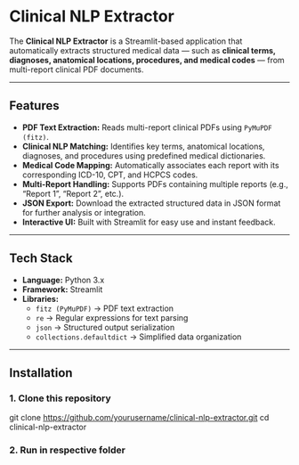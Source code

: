 #  Clinical NLP Extractor

The **Clinical NLP Extractor** is a Streamlit-based application that automatically extracts structured medical data — such as **clinical terms, diagnoses, anatomical locations, procedures, and medical codes** — from multi-report clinical PDF documents.

---

##  Features

-  **PDF Text Extraction:** Reads multi-report clinical PDFs using `PyMuPDF (fitz)`.
-  **Clinical NLP Matching:** Identifies key terms, anatomical locations, diagnoses, and procedures using predefined medical dictionaries.
-  **Medical Code Mapping:** Automatically associates each report with its corresponding ICD-10, CPT, and HCPCS codes.
-  **Multi-Report Handling:** Supports PDFs containing multiple reports (e.g., “Report 1”, “Report 2”, etc.).
-  **JSON Export:** Download the extracted structured data in JSON format for further analysis or integration.
- **Interactive UI:** Built with Streamlit for easy use and instant feedback.

---

##  Tech Stack

- **Language:** Python 3.x  
- **Framework:** Streamlit  
- **Libraries:**  
  - `fitz (PyMuPDF)` → PDF text extraction  
  - `re` → Regular expressions for text parsing  
  - `json` → Structured output serialization  
  - `collections.defaultdict` → Simplified data organization  

---

##  Installation

### 1. Clone this repository

git clone https://github.com/yourusername/clinical-nlp-extractor.git
cd clinical-nlp-extractor
### 2. Run in respective folder
